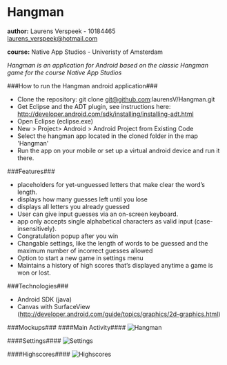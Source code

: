 Hangman
=======

**author:** Laurens Verspeek - 10184465<br>
            laurens_verspeek@hotmail.com

**course:** Native App Studios - Univeristy of Amsterdam

_Hangman is an application for Android based on the classic Hangman game for the course Native App Studios_

###How to run the Hangman android application###
- Clone the repository: git clone git@github.com:laurensV/Hangman.git
- Get Eclipse and the ADT plugin, see instructions here: http://developer.android.com/sdk/installing/installing-adt.html
- Open Eclipse (eclipse.exe)
- New > Project> Android > Android Project from Existing Code
- Select the hangman app located in the cloned folder in the map 'Hangman'
- Run the app on your mobile or set up a virtual android device and run it there.

###Features###
- placeholders for yet-unguessed letters that make clear the word’s length.
- displays how many guesses left until you lose
- displays all letters you already guessed
- User can give input guesses via an on-screen keyboard.
- app only accepts single alphabetical characters as valid input (case-insensitively).
- Congratulation popup after you win
- Changable settings, like the length of words to be guessed and the maximum number of incorrect guesses allowed
- Option to start a new game in settings menu
- Maintains a history of high scores that’s displayed anytime a game is won or lost. 

###Technologies###
- Android SDK (java)
- Canvas with SurfaceView (http://developer.android.com/guide/topics/graphics/2d-graphics.html)

###Mockups###
####Main Activity####
![Hangman](doc/hangman.png "Main Activity")

####Settings####
![Settings](doc/settings.png "Settings")

####Highscores####
![Highscores](doc/highscores.png "Highscores")